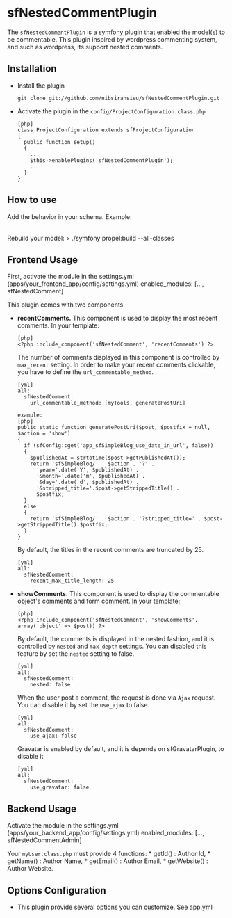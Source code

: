 # sfNestedCommentPlugin #

The `sfNestedCommentPlugin` is a symfony plugin that enabled the model(s) to be commentable.
This plugin inspired by wordpress commenting system, and such as wordpress, its support nested comments.

## Installation ##
  * Install the plugin

        git clone git://github.com/nibsirahsieu/sfNestedCommentPlugin.git

  * Activate the plugin in the `config/ProjectConfiguration.class.php`

        [php]
        class ProjectConfiguration extends sfProjectConfiguration
        {
          public function setup()
          {
            ...
            $this->enablePlugins('sfNestedCommentPlugin');
            ...
          }
        }

## How to use ##

Add the behavior in your schema. Example:
    <table name="post">
      <column name="id" required="true" primaryKey="true" autoIncrement="true" type="INTEGER" />
      <column name="title" type="VARCHAR" required="true" primaryString="true" />
      <column name="content" type="LONGVARCHAR" required="true" />
      <behavior name="commentable" />
    </table>

Rebuild your model:
    > ./symfony propel:build --all-classes

Frontend Usage
-------------

First, activate the module in the settings.yml (apps/your_frontend_app/config/settings.yml)
    enabled_modules:        [..., sfNestedComment]

This plugin comes with two components.

  - **recentComments.**
    This component is used to display the most recent comments. In your template:

        [php]
        <?php include_component('sfNestedComment', 'recentComments') ?>

    The number of comments displayed in this component is controlled by `max_recent` setting.
    In order to make your recent comments clickable, you have to define the `url_commentable_method`.
    
        [yml]
        all:
          sfNestedComment:
            url_commentable_method: [myTools, generatePostUri]

        example:
        [php]
        public static function generatePostUri($post, $postfix = null, $action = 'show')
        {
          if (sfConfig::get('app_sfSimpleBlog_use_date_in_url', false))
          {
            $publishedAt = strtotime($post->getPublishedAt());
            return 'sfSimpleBlog/' . $action . '?' .
              'year='.date('Y', $publishedAt) .
              '&month='.date('m', $publishedAt) .
              '&day='.date('d', $publishedAt) .
              '&stripped_title='.$post->getStrippedTitle() .
              $postfix;
          }
          else
          {
            return 'sfSimpleBlog/' . $action . '?stripped_title=' . $post->getStrippedTitle().$postfix;
          }
        }
    By default, the titles in the recent comments are truncated by 25.

        [yml]
        all:
          sfNestedComment:
            recent_max_title_length: 25

  - **showComments.**
    This component is used to display the commentable object's comments and form comment. In your template:

        [php]
        <?php include_component('sfNestedComment', 'showComments', array('object' => $post)) ?>

    By default, the comments is displayed in the nested fashion, and it is controlled by `nested` and
    `max_depth` settings. You can disabled this feature by set the `nested` setting to false.

        [yml]
        all:
          sfNestedComment:
            nested: false

    When the user post a comment, the request is done via `Ajax` request. You can disable it by
    set the `use_ajax` to false.

        [yml]
        all:
          sfNestedComment:
            use_ajax: false

    Gravatar is enabled by default, and it is depends on sfGravatarPlugin, to disable it

        [yml]
        all:
          sfNestedComment:
            use_gravatar: false

Backend Usage
-------------

Activate the module in the settings.yml (apps/your_backend_app/config/settings.yml)
    enabled_modules:        [..., sfNestedCommentAdmin]

Your `myUser.class.php` must provide 4 functions:
    * getId() : Author Id,
    * getName() : Author Name,
    * getEmail() : Author Email,
    * getWebsite() : Author Website.


## Options Configuration ##
  * This plugin provide several options you can customize. See app.yml

